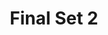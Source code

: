 ---
layout: chlist
title: Final Set 2
ch: f2
grade: sixth
verbs: yes
conjverbs: yes
nouns: yes
pronouns: no
adjectives: yes
adverbs: yes
prepositions: no
conjunctions: no
interjections: no
composites: no
prepphrases: no
phrases: no
quizlet: https://quizlet.com/595751803/finals-vocabulary-review-chs-13-14-flash-cards/
---